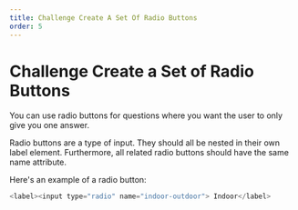 ```yaml
---
title: Challenge Create A Set Of Radio Buttons
order: 5
---
```

# Challenge Create a Set of Radio Buttons

You can use radio buttons for questions where you want the user to only give you one answer.

Radio buttons are a type of input. They should all be nested in their own label element. Furthermore, all related radio buttons should have the same name attribute.

Here's an example of a radio button:

```javascript
<label><input type="radio" name="indoor-outdoor"> Indoor</label>
```

